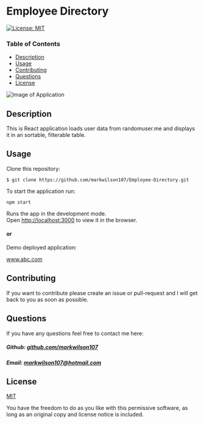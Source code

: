 # Employee Directory

[![License: MIT](https://img.shields.io/badge/License-MIT-yellow.svg)](https://opensource.org/licenses/MIT)

### Table of Contents

- [Description](#description)
- [Usage](#usage)
- [Contributing](#contributing)
- [Questions](#questions)
- [License](#license)

 ![Image of Application]( "https://github.com/markwilson107/Employee-Directory/blob/main/images/application-image.png" )


## Description

This is React application loads user data from randomuser.me and displays it in an sortable, filterable table.

## Usage

Clone this repository:

`$ git clone https://github.com/markwilson107/Employee-Directory.git`

To start the application run:

`npm start`

Runs the app in the development mode.\
Open [http://localhost:3000](http://localhost:3000) to view it in the browser.

#### or

Demo deployed application:

www.abc.com

## Contributing

If you want to contribute please create an issue or pull-request and I will get back to you as soon as possible.

## Questions

If you have any questions feel free to contact me here:

 ##### Github: [github.com/markwilson107](https://github.com/markwilson107)

 ##### Email: [markwilson107@hotmail.com](mailto:markashwilson@gmail.com?subject=[GitHub])

## License

[MIT](https://opensource.org/licenses/MIT)

You have the freedom to do as you like with this permissive software, as long as an original copy and license notice is included.

